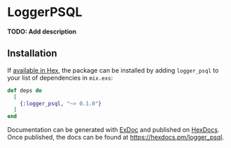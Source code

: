 # LoggerPSQL

**TODO: Add description**

## Installation

If [available in Hex](https://hex.pm/docs/publish), the package can be installed
by adding `logger_psql` to your list of dependencies in `mix.exs`:

```elixir
def deps do
  [
    {:logger_psql, "~> 0.1.0"}
  ]
end
```

Documentation can be generated with [ExDoc](https://github.com/elixir-lang/ex_doc)
and published on [HexDocs](https://hexdocs.pm). Once published, the docs can
be found at <https://hexdocs.pm/logger_psql>.

